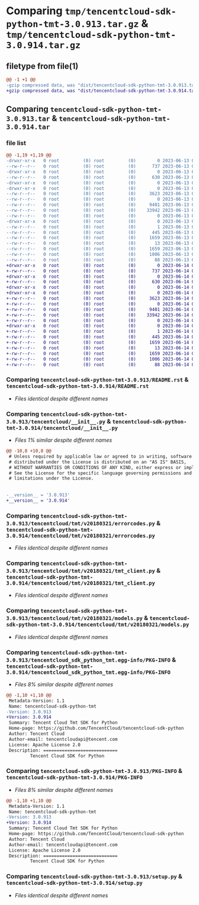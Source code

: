 # Comparing `tmp/tencentcloud-sdk-python-tmt-3.0.913.tar.gz` & `tmp/tencentcloud-sdk-python-tmt-3.0.914.tar.gz`

## filetype from file(1)

```diff
@@ -1 +1 @@
-gzip compressed data, was "dist/tencentcloud-sdk-python-tmt-3.0.913.tar", last modified: Tue Jun 13 02:27:54 2023, max compression
+gzip compressed data, was "dist/tencentcloud-sdk-python-tmt-3.0.914.tar", last modified: Wed Jun 14 00:37:07 2023, max compression
```

## Comparing `tencentcloud-sdk-python-tmt-3.0.913.tar` & `tencentcloud-sdk-python-tmt-3.0.914.tar`

### file list

```diff
@@ -1,19 +1,19 @@
-drwxr-xr-x   0 root         (0) root         (0)        0 2023-06-13 02:27:54.000000 tencentcloud-sdk-python-tmt-3.0.913/
--rw-r--r--   0 root         (0) root         (0)      737 2023-06-13 02:27:54.000000 tencentcloud-sdk-python-tmt-3.0.913/README.rst
-drwxr-xr-x   0 root         (0) root         (0)        0 2023-06-13 02:27:54.000000 tencentcloud-sdk-python-tmt-3.0.913/tencentcloud/
--rw-r--r--   0 root         (0) root         (0)      630 2023-06-13 02:27:54.000000 tencentcloud-sdk-python-tmt-3.0.913/tencentcloud/__init__.py
-drwxr-xr-x   0 root         (0) root         (0)        0 2023-06-13 02:27:54.000000 tencentcloud-sdk-python-tmt-3.0.913/tencentcloud/tmt/
-drwxr-xr-x   0 root         (0) root         (0)        0 2023-06-13 02:27:54.000000 tencentcloud-sdk-python-tmt-3.0.913/tencentcloud/tmt/v20180321/
--rw-r--r--   0 root         (0) root         (0)     3623 2023-06-13 02:27:54.000000 tencentcloud-sdk-python-tmt-3.0.913/tencentcloud/tmt/v20180321/errorcodes.py
--rw-r--r--   0 root         (0) root         (0)        0 2023-06-13 02:27:54.000000 tencentcloud-sdk-python-tmt-3.0.913/tencentcloud/tmt/v20180321/__init__.py
--rw-r--r--   0 root         (0) root         (0)     9401 2023-06-13 02:27:54.000000 tencentcloud-sdk-python-tmt-3.0.913/tencentcloud/tmt/v20180321/tmt_client.py
--rw-r--r--   0 root         (0) root         (0)    33942 2023-06-13 02:27:54.000000 tencentcloud-sdk-python-tmt-3.0.913/tencentcloud/tmt/v20180321/models.py
--rw-r--r--   0 root         (0) root         (0)        0 2023-06-13 02:27:54.000000 tencentcloud-sdk-python-tmt-3.0.913/tencentcloud/tmt/__init__.py
-drwxr-xr-x   0 root         (0) root         (0)        0 2023-06-13 02:27:54.000000 tencentcloud-sdk-python-tmt-3.0.913/tencentcloud_sdk_python_tmt.egg-info/
--rw-r--r--   0 root         (0) root         (0)        1 2023-06-13 02:27:54.000000 tencentcloud-sdk-python-tmt-3.0.913/tencentcloud_sdk_python_tmt.egg-info/dependency_links.txt
--rw-r--r--   0 root         (0) root         (0)      445 2023-06-13 02:27:54.000000 tencentcloud-sdk-python-tmt-3.0.913/tencentcloud_sdk_python_tmt.egg-info/SOURCES.txt
--rw-r--r--   0 root         (0) root         (0)     1659 2023-06-13 02:27:54.000000 tencentcloud-sdk-python-tmt-3.0.913/tencentcloud_sdk_python_tmt.egg-info/PKG-INFO
--rw-r--r--   0 root         (0) root         (0)       13 2023-06-13 02:27:54.000000 tencentcloud-sdk-python-tmt-3.0.913/tencentcloud_sdk_python_tmt.egg-info/top_level.txt
--rw-r--r--   0 root         (0) root         (0)     1659 2023-06-13 02:27:54.000000 tencentcloud-sdk-python-tmt-3.0.913/PKG-INFO
--rw-r--r--   0 root         (0) root         (0)     1006 2023-06-13 02:27:54.000000 tencentcloud-sdk-python-tmt-3.0.913/setup.py
--rw-r--r--   0 root         (0) root         (0)       88 2023-06-13 02:27:54.000000 tencentcloud-sdk-python-tmt-3.0.913/setup.cfg
+drwxr-xr-x   0 root         (0) root         (0)        0 2023-06-14 00:37:07.000000 tencentcloud-sdk-python-tmt-3.0.914/
+-rw-r--r--   0 root         (0) root         (0)      737 2023-06-14 00:37:06.000000 tencentcloud-sdk-python-tmt-3.0.914/README.rst
+drwxr-xr-x   0 root         (0) root         (0)        0 2023-06-14 00:37:07.000000 tencentcloud-sdk-python-tmt-3.0.914/tencentcloud/
+-rw-r--r--   0 root         (0) root         (0)      630 2023-06-14 00:37:06.000000 tencentcloud-sdk-python-tmt-3.0.914/tencentcloud/__init__.py
+drwxr-xr-x   0 root         (0) root         (0)        0 2023-06-14 00:37:07.000000 tencentcloud-sdk-python-tmt-3.0.914/tencentcloud/tmt/
+drwxr-xr-x   0 root         (0) root         (0)        0 2023-06-14 00:37:07.000000 tencentcloud-sdk-python-tmt-3.0.914/tencentcloud/tmt/v20180321/
+-rw-r--r--   0 root         (0) root         (0)     3623 2023-06-14 00:37:06.000000 tencentcloud-sdk-python-tmt-3.0.914/tencentcloud/tmt/v20180321/errorcodes.py
+-rw-r--r--   0 root         (0) root         (0)        0 2023-06-14 00:37:06.000000 tencentcloud-sdk-python-tmt-3.0.914/tencentcloud/tmt/v20180321/__init__.py
+-rw-r--r--   0 root         (0) root         (0)     9401 2023-06-14 00:37:06.000000 tencentcloud-sdk-python-tmt-3.0.914/tencentcloud/tmt/v20180321/tmt_client.py
+-rw-r--r--   0 root         (0) root         (0)    33942 2023-06-14 00:37:06.000000 tencentcloud-sdk-python-tmt-3.0.914/tencentcloud/tmt/v20180321/models.py
+-rw-r--r--   0 root         (0) root         (0)        0 2023-06-14 00:37:06.000000 tencentcloud-sdk-python-tmt-3.0.914/tencentcloud/tmt/__init__.py
+drwxr-xr-x   0 root         (0) root         (0)        0 2023-06-14 00:37:07.000000 tencentcloud-sdk-python-tmt-3.0.914/tencentcloud_sdk_python_tmt.egg-info/
+-rw-r--r--   0 root         (0) root         (0)        1 2023-06-14 00:37:07.000000 tencentcloud-sdk-python-tmt-3.0.914/tencentcloud_sdk_python_tmt.egg-info/dependency_links.txt
+-rw-r--r--   0 root         (0) root         (0)      445 2023-06-14 00:37:07.000000 tencentcloud-sdk-python-tmt-3.0.914/tencentcloud_sdk_python_tmt.egg-info/SOURCES.txt
+-rw-r--r--   0 root         (0) root         (0)     1659 2023-06-14 00:37:07.000000 tencentcloud-sdk-python-tmt-3.0.914/tencentcloud_sdk_python_tmt.egg-info/PKG-INFO
+-rw-r--r--   0 root         (0) root         (0)       13 2023-06-14 00:37:07.000000 tencentcloud-sdk-python-tmt-3.0.914/tencentcloud_sdk_python_tmt.egg-info/top_level.txt
+-rw-r--r--   0 root         (0) root         (0)     1659 2023-06-14 00:37:07.000000 tencentcloud-sdk-python-tmt-3.0.914/PKG-INFO
+-rw-r--r--   0 root         (0) root         (0)     1006 2023-06-14 00:37:06.000000 tencentcloud-sdk-python-tmt-3.0.914/setup.py
+-rw-r--r--   0 root         (0) root         (0)       88 2023-06-14 00:37:07.000000 tencentcloud-sdk-python-tmt-3.0.914/setup.cfg
```

### Comparing `tencentcloud-sdk-python-tmt-3.0.913/README.rst` & `tencentcloud-sdk-python-tmt-3.0.914/README.rst`

 * *Files identical despite different names*

### Comparing `tencentcloud-sdk-python-tmt-3.0.913/tencentcloud/__init__.py` & `tencentcloud-sdk-python-tmt-3.0.914/tencentcloud/__init__.py`

 * *Files 1% similar despite different names*

```diff
@@ -10,8 +10,8 @@
 # Unless required by applicable law or agreed to in writing, software
 # distributed under the License is distributed on an "AS IS" BASIS,
 # WITHOUT WARRANTIES OR CONDITIONS OF ANY KIND, either express or implied.
 # See the License for the specific language governing permissions and
 # limitations under the License.
 
 
-__version__ = '3.0.913'
+__version__ = '3.0.914'
```

### Comparing `tencentcloud-sdk-python-tmt-3.0.913/tencentcloud/tmt/v20180321/errorcodes.py` & `tencentcloud-sdk-python-tmt-3.0.914/tencentcloud/tmt/v20180321/errorcodes.py`

 * *Files identical despite different names*

### Comparing `tencentcloud-sdk-python-tmt-3.0.913/tencentcloud/tmt/v20180321/tmt_client.py` & `tencentcloud-sdk-python-tmt-3.0.914/tencentcloud/tmt/v20180321/tmt_client.py`

 * *Files identical despite different names*

### Comparing `tencentcloud-sdk-python-tmt-3.0.913/tencentcloud/tmt/v20180321/models.py` & `tencentcloud-sdk-python-tmt-3.0.914/tencentcloud/tmt/v20180321/models.py`

 * *Files identical despite different names*

### Comparing `tencentcloud-sdk-python-tmt-3.0.913/tencentcloud_sdk_python_tmt.egg-info/PKG-INFO` & `tencentcloud-sdk-python-tmt-3.0.914/tencentcloud_sdk_python_tmt.egg-info/PKG-INFO`

 * *Files 8% similar despite different names*

```diff
@@ -1,10 +1,10 @@
 Metadata-Version: 1.1
 Name: tencentcloud-sdk-python-tmt
-Version: 3.0.913
+Version: 3.0.914
 Summary: Tencent Cloud Tmt SDK for Python
 Home-page: https://github.com/TencentCloud/tencentcloud-sdk-python
 Author: Tencent Cloud
 Author-email: tencentcloudapi@tencent.com
 License: Apache License 2.0
 Description: ============================
         Tencent Cloud SDK for Python
```

### Comparing `tencentcloud-sdk-python-tmt-3.0.913/PKG-INFO` & `tencentcloud-sdk-python-tmt-3.0.914/PKG-INFO`

 * *Files 8% similar despite different names*

```diff
@@ -1,10 +1,10 @@
 Metadata-Version: 1.1
 Name: tencentcloud-sdk-python-tmt
-Version: 3.0.913
+Version: 3.0.914
 Summary: Tencent Cloud Tmt SDK for Python
 Home-page: https://github.com/TencentCloud/tencentcloud-sdk-python
 Author: Tencent Cloud
 Author-email: tencentcloudapi@tencent.com
 License: Apache License 2.0
 Description: ============================
         Tencent Cloud SDK for Python
```

### Comparing `tencentcloud-sdk-python-tmt-3.0.913/setup.py` & `tencentcloud-sdk-python-tmt-3.0.914/setup.py`

 * *Files identical despite different names*

